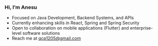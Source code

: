 ###  Hi, I’m Anesu

-  Focused on Java Development, Backend Systems, and APIs
-  Currently enhancing skills in React, Spring and Spring Security
-  Open to collaboration on mobile applications (Flutter) and enterprise-level software solutions
-  Reach me at qcp1205@gmail.com




